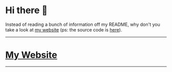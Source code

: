 # Hi there 👋

Instead of reading a bunch of information off my README, why don't you take a look at [my website](https://kalin.gq) (ps: the source code is [here](https://github.com/kalinpatel/Portfolio-Half)).

-----
# [My Website](https://kalin.gq)
-----
